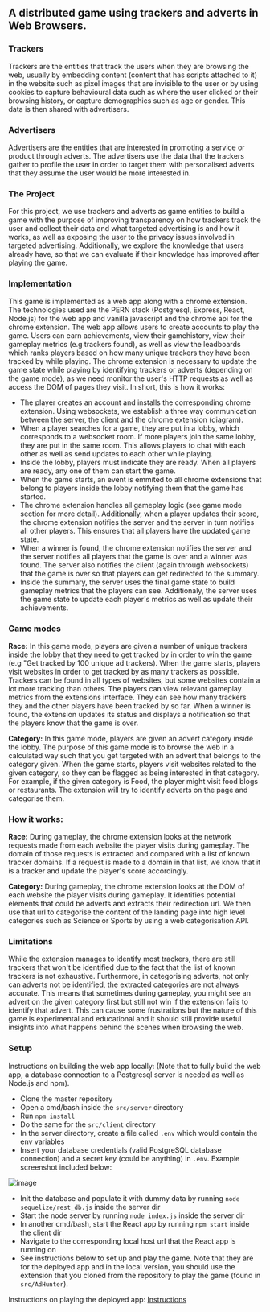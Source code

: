 ## A distributed game using trackers and adverts in Web Browsers.

### Trackers
Trackers are the entities that track the users when they are browsing the web, usually by embedding content (content that has scripts attached to it) in the website such as pixel images that are invisible to the user or by using cookies to capture behavioural data such as where the user clicked or their browsing history, or capture demographics such as age or gender. This data is then shared with advertisers.

### Advertisers
Advertisers are the entities that are interested in promoting a service or product through adverts. The advertisers use the data that the trackers gather to profile the user in order to target them with personalised adverts that they assume the user would be more interested in. 

### The Project
For this project, we use trackers and adverts as game entities to build a game with the purpose of improving transparency on how trackers track the user and collect their data and what targeted advertising is and how it works, as well as exposing the user to the privacy issues involved in targeted advertising. Additionally, we explore the knowledge that users already have, so that we can evaluate if their knowledge has improved after playing the game. 

### Implementation
This game is implemented as a web app along with a chrome extension. The technologies used are the PERN stack (Postgresql, Express, React, Node.js) for the web app and vanilla javascript and the chrome api for the chrome extension.
The web app allows users to create accounts to play the game. Users can earn achievements, view their gamehistory, view their gameplay metrics (e.g trackers found), as well as view the leadboards which ranks players based on how many unique trackers they have been tracked by while playing.
The chrome extension is necessary to update the game state while playing by identifying trackers or adverts (depending on the game mode), as we need monitor the user's HTTP requests as well as access the DOM of pages they visit.
In short, this is how it works: 
* The player creates an account and installs the corresponding chrome extension. Using websockets, we establish a three way communication between the server, the client and the chrome extension (diagram).
* When a player searches for a game, they are put in a lobby, which corresponds to a websocket room. If more players join the same lobby, they are put in the same room. This allows players to chat with each other as well as send updates to each other while playing.
* Inside the lobby, players must indicate they are ready. When all players are ready, any one of them can start the game.
* When the game starts, an event is emmited to all chrome extensions that belong to players inside the lobby notifying them that the game has started.
* The chrome extension handles all gameplay logic (see game mode section for more detail). Additionally, when a player updates their score, the chrome extension notifies the server and the server in turn notifies all other players. This ensures that all players have the updated game state.
* When a winner is found, the chrome extension notifies the server and the server notifies all players that the game is over and a winner was found. The server also notifies the client (again through websockets) that the game is over so that players can get redirected to the summary.
* Inside the summary, the server uses the final game state to build gameplay metrics that the players can see. Additionaly, the server uses the game state to update each player's metrics as well as update their achievements.

### Game modes
**Race:** In this game mode, players are given a number of unique trackers inside the lobby that they need to get tracked by in order to win the game (e.g "Get tracked by 100 unique ad trackers). When the game starts, players visit websites in order to get tracked by as many trackers as possible. Trackers can be found in all types of websites, but some websites contain a lot more tracking than others. The players can view relevant gameplay metrics from the extensions interface. They can see how many trackers they and the other players have been tracked by so far. When a winner is found, the extension updates its status and displays a notification so that the players know that the game is over.

**Category:** In this game mode, players are given an advert category inside the lobby. The purpose of this game mode is to browse the web in a calculated way such that you get targeted with an advert that belongs to the category given. When the game starts, players visit websites related to the given category, so they can be flagged as being interested in that category. For example, if the given category is Food, the player might visit food blogs or restaurants. The extension will try to identify adverts on the page and categorise them. 

### How it works:
**Race:** During gameplay, the chrome extension looks at the network requests made from each website the player visits during gameplay. The domain of those requests is extracted and compared with a list of known tracker domains. If a request is made to a domain in that list, we know that it is a tracker and update the player's score accordingly.

**Category:** During gameplay, the chrome extension looks at the DOM of each website the player visits during gameplay. It identifies potential elements that could be adverts and extracts their redirection url. We then use that url to categorise the content of the landing page into high level categories such as Science or Sports by using a web categorisation API.

### Limitations
While the extension manages to identify most trackers, there are still trackers that won't be identified due to the fact that the list of known trackers is not exhaustive. Furthermore, in categorising adverts, not only can adverts not be identified, the extracted categories are not always accurate. This means that sometimes during gameplay, you might see an advert on the given category first but still not win if the extension fails to identify that advert. This can cause some frustrations but the nature of this game is experimental and educational and it should still provide useful insights into what happens behind the scenes when browsing the web.

### Setup
Instructions on building the web app locally: (Note that to fully build the web app, a database connection to a Postgresql server is needed as well as Node.js and npm).
* Clone the master repository
* Open a cmd/bash inside the `src/server` directory
* Run `npm install`
* Do the same for the `src/client` directory
* In the server directory, create a file called `.env` which would contain the env variables
* Insert your database credentials (valid PostgreSQL database connection) and a secret key (could be anything) in `.env`. Example screenshot included below:

![image](https://user-images.githubusercontent.com/25393883/113272947-0df7d580-92d4-11eb-9d36-bbd09fab54d8.png)

* Init the database and populate it with dummy data by running `node sequelize/rest_db.js` inside the server dir
* Start the node server by running `node index.js` inside the server dir
* In another cmd/bash, start the React app by running `npm start` inside the client dir
* Navigate to the corresponding local host url that the React app is running on
* See instructions below to set up and play the game. Note that they are for the deployed app and in the local version, you should use the extension that you cloned from the repository to play the game (found in `src/AdHunter`).

Instructions on playing the deployed app: [Instructions](https://docs.google.com/document/d/1zIbCuwDIHwgJgykpyYQw8kPiVyl4iTkQkJvB8PoyrjY/edit?usp=sharing)
